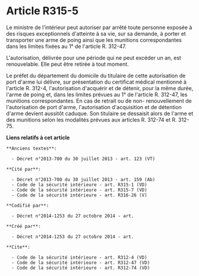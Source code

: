 # Article R315-5

Le ministre de l'intérieur peut autoriser par arrêté toute personne exposée à des risques exceptionnels d'atteinte à sa vie,
sur sa demande, à porter et transporter une arme de poing ainsi que les munitions correspondantes dans les limites fixées au
1° de l'article R. 312-47. 

L'autorisation, délivrée pour une période qui ne peut excéder un an, est renouvelable. Elle peut être retirée à tout moment. 

Le préfet du département du domicile du titulaire de cette autorisation de port d'arme lui délivre, sur présentation du
certificat médical mentionné à l'article R. 312-4, l'autorisation d'acquérir et de détenir, pour la même durée, l'arme de
poing et, dans les limites prévues au 1° de l'article R. 312-47, les munitions correspondantes. En cas de retrait ou de non-
renouvellement de l'autorisation de port d'arme, l'autorisation d'acquisition et de détention d'arme devient aussitôt
caduque. Son titulaire se dessaisit alors de l'arme et des munitions selon les modalités prévues aux articles R. 312-74 et R.
312-75.

**Liens relatifs à cet article**

	**Anciens textes**:

	  - Décret n°2013-700 du 30 juillet 2013 - art. 123 (VT)

	**Cité par**:

	  - Décret n°2013-700 du 30 juillet 2013 - art. 159 (Ab)
	  - Code de la sécurité intérieure - art. R315-1 (VD)
	  - Code de la sécurité intérieure - art. R315-7 (VD)
	  - Code de la sécurité intérieure - art. R316-26 (V)

	**Codifié par**:

	  - Décret n°2014-1253 du 27 octobre 2014 - art.

	**Créé par**:

	  - Décret n°2014-1253 du 27 octobre 2014 - art.

	**Cite**:

	  - Code de la sécurité intérieure - art. R312-4 (VD)
	  - Code de la sécurité intérieure - art. R312-47 (VD)
	  - Code de la sécurité intérieure - art. R312-74 (VD)
